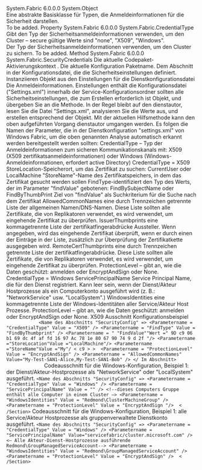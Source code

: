 <Type Name="SecurityCredentials" FullName="System.Fabric.SecurityCredentials">
  <TypeSignature Language="C#" Value="public abstract class SecurityCredentials" />
  <TypeSignature Language="ILAsm" Value=".class public auto ansi abstract beforefieldinit SecurityCredentials extends System.Object" />
  <TypeSignature Language="DocId" Value="T:System.Fabric.SecurityCredentials" />
  <TypeSignature Language="VB.NET" Value="Public MustInherit Class SecurityCredentials" />
  <TypeSignature Language="F#" Value="type SecurityCredentials = class" />
  <AssemblyInfo>
    <AssemblyName>System.Fabric</AssemblyName>
    <AssemblyVersion>6.0.0.0</AssemblyVersion>
  </AssemblyInfo>
  <Base>
    <BaseTypeName>System.Object</BaseTypeName>
  </Base>
  <Interfaces />
  <Docs>
    <summary>
      <para>Eine abstrakte Basisklasse für Typen, die Anmeldeinformationen für die Sicherheit darstellen.</para>
    </summary>
    <remarks>To be added.</remarks>
  </Docs>
  <Members>
    <Member MemberName="CredentialType">
      <MemberSignature Language="C#" Value="public System.Fabric.CredentialType CredentialType { get; protected set; }" />
      <MemberSignature Language="ILAsm" Value=".property instance valuetype System.Fabric.CredentialType CredentialType" />
      <MemberSignature Language="DocId" Value="P:System.Fabric.SecurityCredentials.CredentialType" />
      <MemberSignature Language="VB.NET" Value="Public Property CredentialType As CredentialType" />
      <MemberSignature Language="F#" Value="member this.CredentialType : System.Fabric.CredentialType with get, set" Usage="System.Fabric.SecurityCredentials.CredentialType" />
      <MemberType>Property</MemberType>
      <AssemblyInfo>
        <AssemblyName>System.Fabric</AssemblyName>
        <AssemblyVersion>6.0.0.0</AssemblyVersion>
      </AssemblyInfo>
      <ReturnValue>
        <ReturnType>System.Fabric.CredentialType</ReturnType>
      </ReturnValue>
      <Docs>
        <summary>
          <para>Gibt den Typ der Sicherheitsanmeldeinformationen verwenden, um den Cluster – secure gültige Werte sind "none", "X509", "Windows".</para>
        </summary>
        <value>
          <para>Der Typ der Sicherheitsanmeldeinformationen verwenden, um den Cluster zu sichern.</para>
        </value>
        <remarks>To be added.</remarks>
      </Docs>
    </Member>
    <Member MemberName="LoadFrom">
      <MemberSignature Language="C#" Value="public static System.Fabric.SecurityCredentials LoadFrom (System.Fabric.CodePackageActivationContext codePackageActivationContext, string configPackageName, string sectionName);" />
      <MemberSignature Language="ILAsm" Value=".method public static hidebysig class System.Fabric.SecurityCredentials LoadFrom(class System.Fabric.CodePackageActivationContext codePackageActivationContext, string configPackageName, string sectionName) cil managed" />
      <MemberSignature Language="DocId" Value="M:System.Fabric.SecurityCredentials.LoadFrom(System.Fabric.CodePackageActivationContext,System.String,System.String)" />
      <MemberSignature Language="F#" Value="static member LoadFrom : System.Fabric.CodePackageActivationContext * string * string -&gt; System.Fabric.SecurityCredentials" Usage="System.Fabric.SecurityCredentials.LoadFrom (codePackageActivationContext, configPackageName, sectionName)" />
      <MemberType>Method</MemberType>
      <AssemblyInfo>
        <AssemblyName>System.Fabric</AssemblyName>
        <AssemblyVersion>6.0.0.0</AssemblyVersion>
      </AssemblyInfo>
      <ReturnValue>
        <ReturnType>System.Fabric.SecurityCredentials</ReturnType>
      </ReturnValue>
      <Parameters>
        <Parameter Name="codePackageActivationContext" Type="System.Fabric.CodePackageActivationContext" />
        <Parameter Name="configPackageName" Type="System.String" />
        <Parameter Name="sectionName" Type="System.String" />
      </Parameters>
      <Docs>
        <param name="codePackageActivationContext">
          <para>Die aktuelle Codepaket-Aktivierungskontext <see cref="T:System.Fabric.CodePackageActivationContext" />.</para>
        </param>
        <param name="configPackageName">
          <para>Die aktuelle Konfiguration Paketname.</para>
        </param>
        <param name="sectionName">
          <para>Dem Abschnitt in der Konfigurationsdatei, die die Sicherheitseinstellungen definiert.</para>
        </param>
        <summary>
          <para>Instanziieren <see cref="T:System.Fabric.SecurityCredentials" /> Objekt aus den Einstellungen für die Dienstkonfigurationsdatei</para>
        </summary>
        <returns>Die Anmeldeinformationen.</returns>
        <remarks>
          <para> Einstellungen enthält die Konfigurationsdatei ("Settings.xml") innerhalb der Service-Konfigurationsordner sollten alle Sicherheitseinstellungen, die zum Erstellen erforderlich ist <see cref="T:System.Fabric.SecurityCredentials" /> Objekt, und übergeben Sie an die <see cref="M:System.Fabric.IStatefulServicePartition.CreateReplicator(System.Fabric.IStateProvider,System.Fabric.ReplicatorSettings)" /> Methode.
            In der Regel bleibt auf den dienstautor, lesen Sie die Datei "Settings.xml", analysieren Sie die Werte aus, und erstellen entsprechend der <see cref="T:System.Fabric.SecurityCredentials" /> Objekt.</para>
          <para>Mit der aktuellen Hilfsmethode kann den oben aufgeführten Vorgang dienstautor umgangen werden.</para>
          <para>Es folgen die Namen der Parameter, die in der Dienstkonfiguration "settings.xml" von Windows Fabric, um die oben genannten Analyse automatisch erkannt werden bereitgestellt werden sollten:</para>
          <list type="number">
            <item>
              <description>
                <para>CredentialType – Typ der Anmeldeinformationen zum sicheren Kommunikationskanals mit: X509 (X509 zertifikatsanmeldeinformationen) oder Windows (Windows-Anmeldeinformationen, erfordert active Directory)</para>
              </description>
            </item>
          </list>
          <para> CredentialType = X509</para>
          <list type="number">
            <item>
              <description>
                <para>StoreLocation-Speicherort, um das Zertifikat zu suchen: CurrentUser oder LocalMachine</para>
              </description>
            </item>
            <item>
              <description>
                <para>"StoreName"-Name des Zertifikatspeichers, in dem das Zertifikat gesucht werden sollen</para>
              </description>
            </item>
            <item>
              <description>
                <para>FindType-identifiziert den Typ des Werts, der im Parameter "findValue" gebotenen: FindBySubjectName oder FindByThumbPrint</para>
              </description>
            </item>
            <item>
              <description>
                <para>Ziel von "findValue" als Suchkriterium für die Suche nach dem Zertifikat</para>
              </description>
            </item>
            <item>
              <description>
                <para>AllowedCommonNames eine durch Trennzeichen getrennte Liste der allgemeinen Namen/DNS-Namen. Diese Liste sollten alle Zertifikate, die von Replikatoren verwendet, es wird verwendet, um eingehende Zertifikat zu überprüfen.</para>
              </description>
            </item>
            <item>
              <description>
                <para>IssuerThumbprints eine kommagetrennte Liste der zertifikatfingerabdrücke Aussteller. Wenn angegeben, wird das eingehende Zertifikat überprüft, wenn er durch einen der Einträge in der Liste, zusätzlich zur Überprüfung der Zertifikatkette ausgegeben wird.</para>
              </description>
            </item>
            <item>
              <description>
                <para>RemoteCertThumbprints eine durch Trennzeichen getrennte Liste der zertifikatfingerabdrücke. Diese Liste sollten alle Zertifikate, die von Replikatoren verwendet, es wird verwendet, um eingehende Zertifikat zu überprüfen.</para>
              </description>
            </item>
            <item>
              <description>
                <para>ProtectionLevel – gibt an, wie die Daten geschützt: anmelden oder EncryptAndSign oder None.</para>
              </description>
            </item>
          </list>
          <para> CredentialType = Windows</para>
          <list type="number">
            <item>
              <description>
                <para>ServicePrincipalName Service Principal Name, die für den Dienst registriert. Kann leer sein, wenn der Dienst/Akteur Hostprozesse als ein Computerkonto ausgeführt wird (z. B.: "NetworkService" usw. "LocalSystem".)</para>
              </description>
            </item>
            <item>
              <description>
                <para>WindowsIdentities eine kommagetrennte Liste der Windows-Identitäten aller Service/Akteur Host Prozesse.</para>
              </description>
            </item>
            <item>
              <description>
                <para>ProtectionLevel – gibt an, wie die Daten geschützt: anmelden oder EncryptAndSign oder None.</para>
              </description>
            </item>
          </list>
          <para>X509 Ausschnitt Konfigurationsbeispiel</para>
          <code>
            &lt;Name des Abschnitts "SecurityConfig" =&gt; &lt;Parametername = "CredentialType" Value = "X509" /&gt; &lt;Parametername = "FindType" Value = "FindByThumbprint" /&gt; &lt;Parametername = " "FindValue""Wert =" 9D c9 06 b1 69 dc 4f af fd 16 97 Ac 78 1e 80 67 90 74 9 d 2f "/&gt; &lt;Parametername ="StoreLocation"Value ="LocalMachine"/&gt; &lt;Parametername ="StoreName"Value ="My"/ &lt; c9 &gt; &gt;  &lt;Parametername = "ProtectionLevel" Value = "EncryptAndSign" /&gt; &lt;Parametername = "AllowedCommonNames" Value="My-Test-SAN1-Alice,My-Test-SAN1-Bob" /&gt; &lt;/ Im Abschnitt&gt;
              </code>
          <para>Codeausschnitt für die Windows-Konfiguration, Beispiel 1: der Dienst/Akteur-Hostprozesse als "NetworkService" oder "LocalSystem" ausgeführt.</para>
          <code>&lt;Name des Abschnitts "SecurityConfig" =&gt; &lt;Parametername = "CredentialType" Value = "Windows" /&gt; &lt;Parametername = "ServicePrincipalName" Value = "" /&gt; &lt;!--dieses Computers Gruppe enthält alle Computer in einem Cluster –&gt; &lt;Parametername = "WindowsIdentities" Value = "Redmond\ClusterMachineGroup" /&gt; &lt;Parametername = "ProtectionLevel" Value = "EncryptAndSign "/&gt;  &lt; /Section&gt;</code>
          <para>Codeausschnitt für die Windows-Konfiguration, Beispiel 1: alle Service/Akteur Hostprozesse als gruppenverwaltete Dienstkonto ausgeführt.</para>
          <code>&lt;Name des Abschnitts "SecurityConfig" =&gt; &lt;Parametername = "CredentialType" Value = "Windows" /&gt; &lt;Parametername = "ServicePrincipalName" Value="servicefabric/cluster.microsoft.com" /&gt; &lt;– Alle Akteur-Dienst-Hostprozesse ausführende Redmond\GroupManagedServiceAccount--&gt; &lt;Parametername = "WindowsIdentities" Value = "Redmond\GroupManagedServiceAccount" /&gt; &lt;Parametername = "ProtectionLevel" Value = "EncryptAndSign" /&gt;  &lt; /Section&gt;</code>
        </remarks>
      </Docs>
    </Member>
  </Members>
</Type>